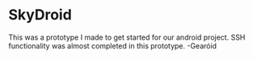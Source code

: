 ﻿# SkyDroid
This was a prototype I made to get started for our android project.
SSH functionality was almost completed in this prototype.
-Gearóid
